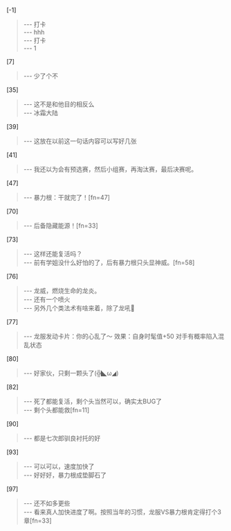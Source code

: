
[-1] 
>--- 打卡<br>
>--- hhh<br>
>--- 打卡<br>
>--- 1<br>

[7] 
>--- 少了个不<br>

[35] 
>--- 这不是和他目的相反么<br>
>--- 冰霜大陆<br>

[39] 
>--- 这放在以前这一句话内容可以写好几张<br>

[41] 
>--- 我还以为会有预选赛，然后小组赛，再淘汰赛，最后决赛呢。<br>

[47] 
>--- 暴力根：干就完了！[fn=47]<br>

[70] 
>--- 后备隐藏能源！[fn=33]<br>

[73] 
>--- 这样还能复活吗？<br>
>--- 前有学姐没什么好怕的了，后有暴力根只头显神威。[fn=58]<br>

[76] 
>--- 龙威，燃烧生命的龙炎。<br>
>--- 还有一个喷火<br>
>--- 另外几个类法术有啥来着，除了龙吼🤔<br>

[77] 
>--- 龙服发动卡片：你的心乱了～
效果：自身时髦值+50
对手有概率陷入混乱状态<br>

[80] 
>--- 好家伙，只剩一颗头了(╬◣ω◢)<br>

[82] 
>--- 死了都能复活，剩个头当然可以，确实太BUG了<br>
>--- 剩个头都能救[fn=11]<br>

[90] 
>--- 都是七次郎驯良衬托的好<br>

[93] 
>--- 可以可以，速度加快了<br>
>--- 好好好，暴力根成垫脚石了<br>

[97] 
>--- 还不如多更些<br>
>--- 看来真人加快进度了啊。按照当年的习惯，龙服VS暴力根肯定得打个3章[fn=33]<br>
